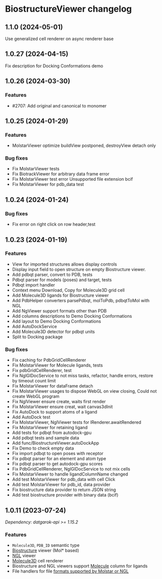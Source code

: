 # BiostructureViewer changelog

## 1.1.0 (2024-05-01)

Use generalized cell renderer on async renderer base

## 1.0.27 (2024-04-15)

Fix description for Docking Conformations demo

## 1.0.26 (2024-03-30)

### Features

* #2707: Add original and canonical to monomer

## 1.0.25 (2024-01-29)

### Features

* MolstarViewer optimize buildView postponed, destroyView detach only

### Bug fixes

* Fix MolstarViewer tests
* Fix BiotrackViewer for arbitrary data frame error
* Fix MolstarViewer test error Unsupported file extension bcif
* Fix MolstarViewer for pdb_data test

## 1.0.24 (2024-01-24)

### Bug fixes

* Fix error on right click on row header,test

## 1.0.23 (2024-01-19)

### Features

* View for imported structures allows display controls
* Display input field to open structure on empty Biostructure viewer.
* Add pdbqt parser, convert to PDB, tests
* Pdbqt parser for models (poses) and target, tests
* Pdbqt import handler
* Context menu Download, Copy for Molecule3D grid cell
* Add Molecule3D ligands for Biostructure viewer
* Add PdbHelper converters parsePdbqt, molToPdb, pdbqtToMol with NGL
* Add NgViewer support formats other than PDB
* Add columns descriptions to Demo Docking Conformations
* Add layout to Demo Docking Conformations
* Add AutoDockService
* Add Molecule3D detector for pdbqt units
* Split to Docking package

### Bug fixes

* Fix caching for PdbGridCellRenderer
* Fix MolstarViewer for Molecule ligands, tests
* Fix pdbGridCellRenderer, test
* Fix NglGlDocService to not miss tasks, refactor, handle errors, restore by timeout count limit
* Fix MolstarViewer for dataFrame detach
* Fix MolstarViewer usages to dispose WebGL on view closing, Could not create WebGL program
* Fix NglViewer ensure create, waits first render
* Fix MolstarViewer ensure creat, wait canvas3dInit
* Fix AutoDock to support atoms of a ligand
* Add AutoDock test
* Fix MolstarViewer, NglViewer tests for IRenderer.awaitRendered
* Fix MolstarViewer for retaining ligand
* Add tests for pdbqt from autodock-gpu
* Add pdbqt tests and sample data
* Add func/BiostructureViewer.autoDockApp
* Fix Demo to check empty data
* Fix import pdbqt to open poses with receptor
* Fix pdbqt parser for an element and atom type
* Fix pdbqt parser to get autodock-gpu scores
* Fix PdbGridCellRenderer, NglGlDocService to not mix cells
* Fix MolstarViewer to handle ligandColumnName changed
* Add test MolstarViewer for pdb_data with cell Click
* Add test MolstarViewer for pdb_id, data provider
* Fix biostructure data provider to return JSON string
* Add test biostructure provider with binary data (bcif)

## 1.0.11 (2023-07-24)

*Dependency: datgarok-api >= 1.15.2*

### Features

* `Molecule3D`, `PDB_ID` semantic type
* [Biostructure](../../help/visualize/viewers/biostructure) viewer (Mol* based)
* [NGL](../../help/visualize/viewers/ngl) viewer
* [Molecule3D](https://public.datagrok.ai/apps/Tutorials/Demo/Bioinformatics/Proteins) cell renderer
* Biostructure and NGL viewers support [Molecule](../../help/datagrok/solutions/domains/chem/#exploring-chemical-data) column for ligands
* File handlers for file [formats supported by Molstar or NGL](../../help/access/files/supported-formats.md)
